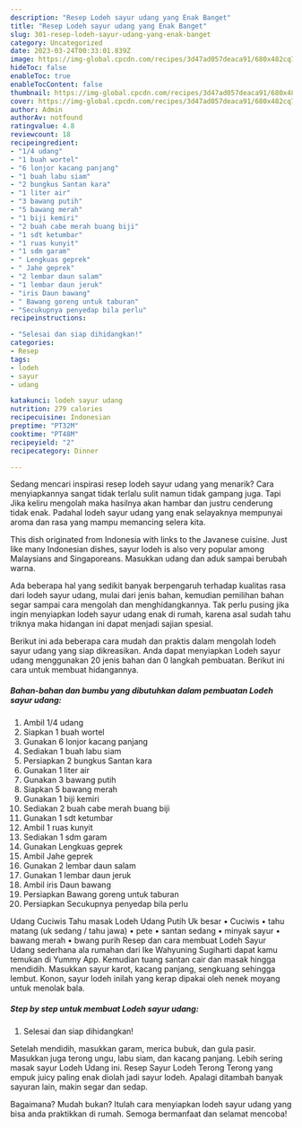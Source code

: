 ```yaml
---
description: "Resep Lodeh sayur udang yang Enak Banget"
title: "Resep Lodeh sayur udang yang Enak Banget"
slug: 301-resep-lodeh-sayur-udang-yang-enak-banget
category: Uncategorized
date: 2023-03-24T00:33:01.839Z
image: https://img-global.cpcdn.com/recipes/3d47ad057deaca91/680x482cq70/lodeh-sayur-udang-foto-resep-utama.jpg
hideToc: false
enableToc: true
enableTocContent: false
thumbnail: https://img-global.cpcdn.com/recipes/3d47ad057deaca91/680x482cq70/lodeh-sayur-udang-foto-resep-utama.jpg
cover: https://img-global.cpcdn.com/recipes/3d47ad057deaca91/680x482cq70/lodeh-sayur-udang-foto-resep-utama.jpg
author: Admin
authorAv: notfound
ratingvalue: 4.8
reviewcount: 18
recipeingredient:
- "1/4 udang"
- "1 buah wortel"
- "6 lonjor kacang panjang"
- "1 buah labu siam"
- "2 bungkus Santan kara"
- "1 liter air"
- "3 bawang putih"
- "5 bawang merah"
- "1 biji kemiri"
- "2 buah cabe merah buang biji"
- "1 sdt ketumbar"
- "1 ruas kunyit"
- "1 sdm garam"
- " Lengkuas geprek"
- " Jahe geprek"
- "2 lembar daun salam"
- "1 lembar daun jeruk"
- "iris Daun bawang"
- " Bawang goreng untuk taburan"
- "Secukupnya penyedap bila perlu"
recipeinstructions:

- "Selesai dan siap dihidangkan!"
categories:
- Resep
tags:
- lodeh
- sayur
- udang

katakunci: lodeh sayur udang 
nutrition: 279 calories
recipecuisine: Indonesian
preptime: "PT32M"
cooktime: "PT48M"
recipeyield: "2"
recipecategory: Dinner

---
```



Sedang mencari inspirasi resep lodeh sayur udang yang menarik? Cara menyiapkannya sangat tidak terlalu sulit namun tidak gampang juga. Tapi Jika keliru mengolah maka hasilnya akan hambar dan justru cenderung tidak enak. Padahal lodeh sayur udang yang enak selayaknya mempunyai aroma dan rasa yang mampu memancing selera kita.


This dish originated from Indonesia with links to the Javanese cuisine. Just like many Indonesian dishes, sayur lodeh is also very popular among Malaysians and Singaporeans. Masukkan udang dan aduk sampai berubah warna.

Ada beberapa hal yang sedikit banyak berpengaruh terhadap kualitas rasa dari lodeh sayur udang, mulai dari jenis bahan, kemudian pemilihan bahan segar sampai cara mengolah dan menghidangkannya. Tak perlu pusing jika ingin menyiapkan lodeh sayur udang enak di rumah, karena asal sudah tahu triknya maka hidangan ini dapat menjadi sajian spesial.


Berikut ini ada beberapa cara mudah dan praktis dalam mengolah lodeh sayur udang yang siap dikreasikan. Anda dapat menyiapkan Lodeh sayur udang menggunakan 20 jenis bahan dan 0 langkah pembuatan. Berikut ini cara untuk membuat hidangannya.

<!--inarticleads1-->

##### Bahan-bahan dan bumbu yang dibutuhkan dalam pembuatan Lodeh sayur udang:

1. Ambil 1/4 udang
1. Siapkan 1 buah wortel
1. Gunakan 6 lonjor kacang panjang
1. Sediakan 1 buah labu siam
1. Persiapkan 2 bungkus Santan kara
1. Gunakan 1 liter air
1. Gunakan 3 bawang putih
1. Siapkan 5 bawang merah
1. Gunakan 1 biji kemiri
1. Sediakan 2 buah cabe merah buang biji
1. Gunakan 1 sdt ketumbar
1. Ambil 1 ruas kunyit
1. Sediakan 1 sdm garam
1. Gunakan  Lengkuas geprek
1. Ambil  Jahe geprek
1. Gunakan 2 lembar daun salam
1. Gunakan 1 lembar daun jeruk
1. Ambil iris Daun bawang
1. Persiapkan  Bawang goreng untuk taburan
1. Persiapkan Secukupnya penyedap bila perlu


Udang Cuciwis Tahu masak Lodeh Udang Putih Uk besar • Cuciwis • tahu matang (uk sedang / tahu jawa) • pete • santan sedang • minyak sayur • bawang merah • bwang purih Resep dan cara membuat Lodeh Sayur Udang sederhana ala rumahan dari Ike Wahyuning Sugiharti dapat kamu temukan di Yummy App. Kemudian tuang santan cair dan masak hingga mendidih. Masukkan sayur karot, kacang panjang, sengkuang sehingga lembut. Konon, sayur lodeh inilah yang kerap dipakai oleh nenek moyang untuk menolak bala. 

<!--inarticleads2-->

##### Step by step untuk membuat Lodeh sayur udang:


1. Selesai dan siap dihidangkan!

Setelah mendidih, masukkan garam, merica bubuk, dan gula pasir. Masukkan juga terong ungu, labu siam, dan kacang panjang. Lebih sering masak sayur Lodeh Udang ini. Resep Sayur Lodeh Terong Terong yang empuk juicy paling enak diolah jadi sayur lodeh. Apalagi ditambah banyak sayuran lain, makin segar dan sedap. 

Bagaimana? Mudah bukan? Itulah cara menyiapkan lodeh sayur udang yang bisa anda praktikkan di rumah. Semoga bermanfaat dan selamat mencoba!
